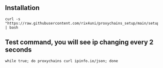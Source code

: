 ## Installation
```
curl -s "https://raw.githubusercontent.com/rix4uni/proxychains_setup/main/setup.sh" | bash
```

## Test command, you will see ip changing every 2 seconds
```
while true; do proxychains curl ipinfo.io/json; done
```
